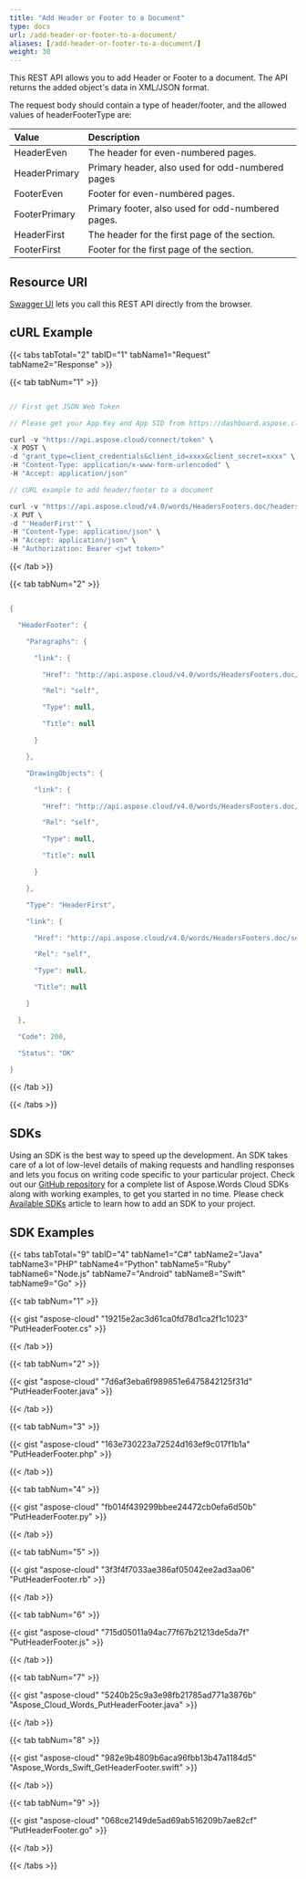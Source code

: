 ```yaml
---
title: "Add Header or Footer to a Document"
type: docs
url: /add-header-or-footer-to-a-document/
aliases: [/add-header-or-footer-to-a-document/]
weight: 30
---
```


This REST API allows you to add Header or Footer to a document. The API returns the added object's data in XML/JSON format. 

The request body should contain a type of header/footer, and the allowed values of headerFooterType are:

|**Value**|**Description**|
| :- | :- |
|HeaderEven|The header for even-numbered pages.|
|HeaderPrimary|Primary header, also used for odd-numbered pages|
|FooterEven|Footer for even-numbered pages.|
|FooterPrimary|Primary footer, also used for odd-numbered pages.|
|HeaderFirst|The header for the first page of the section.|
|FooterFirst|Footer for the first page of the section.|
## Resource URI
[Swagger UI](https://apireference.aspose.cloud/words/#/HeadersFooters/InsertHeaderFooter) lets you call this REST API directly from the browser.  
## cURL Example
{{< tabs tabTotal="2" tabID="1" tabName1="Request" tabName2="Response" >}}

{{< tab tabNum="1" >}}

```java

// First get JSON Web Token

// Please get your App Key and App SID from https://dashboard.aspose.cloud/#/apps. Kindly place App Key in "client_secret" and App SID in "client_id" argument.

curl -v "https://api.aspose.cloud/connect/token" \
-X POST \
-d "grant_type=client_credentials&client_id=xxxx&client_secret=xxxx" \
-H "Content-Type: application/x-www-form-urlencoded" \
-H "Accept: application/json"

// cURL example to add header/footer to a document

curl -v "https://api.aspose.cloud/v4.0/words/HeadersFooters.doc/headersfooters" \
-X PUT \
-d "'HeaderFirst'" \
-H "Content-Type: application/json" \
-H "Accept: application/json" \
-H "Authorization: Bearer <jwt token>"

```

{{< /tab >}}

{{< tab tabNum="2" >}}

```java

{

  "HeaderFooter": {

    "Paragraphs": {

      "link": {

        "Href": "http://api.aspose.cloud/v4.0/words/HeadersFooters.doc/sections/0/headersfooters/4/paragraphs",

        "Rel": "self",

        "Type": null,

        "Title": null

      }

    },

    "DrawingObjects": {

      "link": {

        "Href": "http://api.aspose.cloud/v4.0/words/HeadersFooters.doc/sections/0/headersfooters/4/drawingObjects",

        "Rel": "self",

        "Type": null,

        "Title": null

      }

    },

    "Type": "HeaderFirst",

    "link": {

      "Href": "http://api.aspose.cloud/v4.0/words/HeadersFooters.doc/sections/0/headersfooters/4",

      "Rel": "self",

      "Type": null,

      "Title": null

    }

  },

  "Code": 200,

  "Status": "OK"

}

```

{{< /tab >}}

{{< /tabs >}}
## SDKs
Using an SDK is the best way to speed up the development. An SDK takes care of a lot of low-level details of making requests and handling responses and lets you focus on writing code specific to your particular project. Check out our [GitHub repository](https://github.com/aspose-words-cloud) for a complete list of Aspose.Words Cloud SDKs along with working examples, to get you started in no time. Please check [Available SDKs](/available-sdks/) article to learn how to add an SDK to your project.
## SDK Examples
{{< tabs tabTotal="9" tabID="4" tabName1="C#" tabName2="Java" tabName3="PHP" tabName4="Python" tabName5="Ruby" tabName6="Node.js" tabName7="Android" tabName8="Swift" tabName9="Go" >}}

{{< tab tabNum="1" >}}

{{< gist "aspose-cloud" "19215e2ac3d61ca0fd78d1ca2f1c1023" "PutHeaderFooter.cs" >}}

{{< /tab >}}

{{< tab tabNum="2" >}}

{{< gist "aspose-cloud" "7d6af3eba6f989851e6475842125f31d" "PutHeaderFooter.java" >}}

{{< /tab >}}

{{< tab tabNum="3" >}}

{{< gist "aspose-cloud" "163e730223a72524d163ef9c017f1b1a" "PutHeaderFooter.php" >}}

{{< /tab >}}

{{< tab tabNum="4" >}}

{{< gist "aspose-cloud" "fb014f439299bbee24472cb0efa6d50b" "PutHeaderFooter.py" >}}

{{< /tab >}}

{{< tab tabNum="5" >}}

{{< gist "aspose-cloud" "3f3f4f7033ae386af05042ee2ad3aa06" "PutHeaderFooter.rb" >}}

{{< /tab >}}

{{< tab tabNum="6" >}}

{{< gist "aspose-cloud" "715d05011a94ac77f67b21213de5da7f" "PutHeaderFooter.js" >}}

{{< /tab >}}

{{< tab tabNum="7" >}}

{{< gist "aspose-cloud" "5240b25c9a3e98fb21785ad771a3876b" "Aspose_Cloud_Words_PutHeaderFooter.java" >}}

{{< /tab >}}

{{< tab tabNum="8" >}}

{{< gist "aspose-cloud" "982e9b4809b6aca96fbb13b47a1184d5" "Aspose_Words_Swift_GetHeaderFooter.swift" >}}

{{< /tab >}}

{{< tab tabNum="9" >}}

{{< gist "aspose-cloud" "068ce2149de5ad69ab516209b7ae82cf" "PutHeaderFooter.go" >}}

{{< /tab >}}

{{< /tabs >}}
